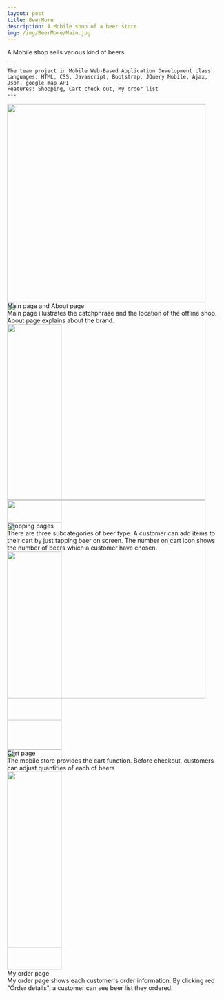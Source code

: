 ```yaml
---
layout: post
title: BeerMore
description: A Mobile shop of a beer store  
img: /img/BeerMore/Main.jpg 
---
```


A Mobile shop sells various kind of beers.  

	---
	The team project in Mobile Web-Based Application Development class
	Languages: HTML, CSS, Javascript, Bootstrap, JQuery Mobile, Ajax, Json, google map API
	Features: Shopping, Cart check out, My order list
	---

<div class="img_row" style="height:460px;">
	<a href="{{ site.baseurl }}/img/BeerMore/Main1.jpg" target="_blank"><img class="col one" style="height:460px; object-fit:contain;" src="{{ site.baseurl }}/img/BeerMore/Main1.jpg" alt="" title="Main1"/></a>
	<a href="{{ site.baseurl }}/img/BeerMore/Main2.jpg" target="_blank"><img class="col one" style="height:460px; object-fit:contain;" src="{{ site.baseurl }}/img/BeerMore/Main2.jpg" alt="" title="Main2"/></a>
	<a href="{{ site.baseurl }}/img/BeerMore/About.jpg" target="_blank"><img class="col one" style="height:460px; object-fit:contain;" src="{{ site.baseurl }}/img/BeerMore/About.jpg" alt="" title="About"/></a>
</div>
<div class="col three caption">
	Main page and About page
</div>
Main page illustrates the catchphrase and the location of the offline shop. About page explains about the brand.
<br>

<div class="img_row" style="height: 460px">
	<a href="{{ site.baseurl }}/img/BeerMore/Shop1.jpg" target="_blank"><img class="col one" style="width:50%; height:460px; object-fit:contain;" src="{{ site.baseurl }}/img/BeerMore/Shop1.jpg" alt="" title="Shop1"/></a>
	<a href="{{ site.baseurl }}/img/BeerMore/Shop2.jpg" target="_blank"><img class="col one" style="width:50%; height:460px; object-fit:contain;" src="{{ site.baseurl }}/img/BeerMore/Shop2.jpg" alt="" title="Shop2"/></a>
</div>
<div class="col three caption">
	Shopping pages 
</div>
There are three subcategories of beer type. A customer can add items to their cart by just tapping beer on screen. The number on cart icon shows the number of beers which a customer have chosen.
<br>

<div class="img_row" style="height: 460px">
	<a href="{{ site.baseurl }}/img/BeerMore/Cart1.jpg" target="_blank"><img class="col one" style="width:50%; height:460px; object-fit:contain;" src="{{ site.baseurl }}/img/BeerMore/Cart1.jpg" alt="" title="Cart1"/></a>
	<a href="{{ site.baseurl }}/img/BeerMore/Cart2.jpg" target="_blank"><img class="col one" style="width:50%; height:460px; object-fit:contain;" src="{{ site.baseurl }}/img/BeerMore/Cart2.jpg" alt="" title="Cart2"/></a>
</div>
<div class="col three caption">
	Cart page
</div>
The mobile store provides the cart function. Before checkout, customers can adjust quantities of each of beers
<br>

<div class="img_row" style="height: 460px">
	<a href="{{ site.baseurl }}/img/BeerMore/MyOrder.jpg" target="_blank"><img class="col three" style="width:50%; height:460px; object-fit:contain;" src="{{ site.baseurl }}/img/BeerMore/MyOrder.jpg" alt="" title="MyOrder"/></a>
</div>
<div class="col three caption">
	My order page
</div>
My order page shows each customer's order information. By clicking red "Order details", a customer can see beer list they ordered.
<br>